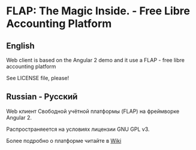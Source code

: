 # FLAP: The Magic Inside. - Free Libre Accounting Platform

## English
Web client is based on the Angular 2 demo and it use a FLAP - free libre accounting platform

See LICENSE file, please!

## Russian - Русский
Web клиент Свободной учётной платформы (FLAP) на фреймворке Angular 2.

Распространяеется на условиях лицензии GNU GPL v3.

Более подробно о платформе читайте в [Wiki](https://github.com/egno/flas/wiki)

